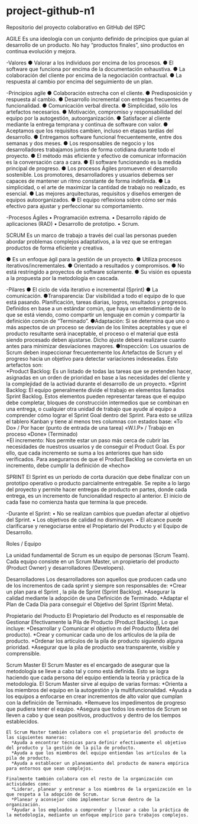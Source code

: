 # project-github-n1
Repositorio del proyecto colaborativo en GitHub del ISPC

AGILE
Es una ideología con un conjunto definido de principios que guían al desarrollo de un producto. No hay “productos finales”, sino productos en continua evolución y mejora.

  -Valores
    ● Valorar a los individuos por encima de los procesos.
    ● El software que funciona por encima de la documentación exhaustiva.
    ● La colaboración del cliente por encima de la negociación contractual.
    ● La respuesta al cambio por encima del seguimiento de un plan.

  -Principios agile
    ● Colaboración estrecha con el cliente.
    ● Predisposición y respuesta al cambio.
    ● Desarrollo incremental con entregas frecuentes de funcionalidad.
    ● Comunicación verbal directa.
    ● Simplicidad, sólo los artefactos necesarios.
    ● Motivación, compromiso y responsabilidad del equipo por la autogestión, autoorganización.
    ● Satisfacer al cliente mediante la entrega temprana y continua de software con valor.
    ● Aceptamos que los requisitos cambien, incluso en etapas tardías del desarrollo. 
    ● Entregamos software funcional frecuentemente, entre dos semanas y dos meses.
    ● Los responsables de negocio y los desarrolladores trabajamos juntos de forma cotidiana durante todo el proyecto.
    ● El método más eficiente y efectivo de comunicar información es la conversación cara a cara.
    ● El software funcionando es la medida principal de progreso.
    ● Los procesos Ágiles promueven el desarrollo sostenible. Los promotores, desarrolladores y usuarios debemos ser capaces de mantener un ritmo constante de forma indefinida.
    ● La simplicidad, o el arte de maximizar la cantidad de trabajo no realizado, es esencial.
    ● Las mejores arquitecturas, requisitos y diseños emergen de equipos autoorganizados.
    ● El equipo reflexiona sobre cómo ser más efectivo para ajustar y perfeccionar su comportamiento.

  -Procesos Ágiles
    •	Programación extrema.
    •	Desarrollo rápido de aplicaciones (RAD)
    •	Desarrollo de prototipo.
    •	Scrum.

SCRUM
Es un marco de trabajo a través del cual las personas pueden abordar problemas complejos adaptativos, a la vez que se entregan productos de forma eficiente y creativa.

  ● Es un enfoque ágil para la gestión de un proyecto. 
  ● Utiliza procesos iterativos/incrementales.
  ● Orientado a resultados y compromisos.
  ● No está restringido a proyectos de software solamente.
  ● Su visión es opuesta a la propuesta por la metodología en cascada.

  -Pilares
    ● El ciclo de vida iterativo e incremental (Sprint)
    ● La comunicación.
    ●Transparencia: Dar visibilidad a todo el equipo de lo que está pasando. Planificación, tareas diarias, logros, resultados y progresos. Definidos en base a un estándar común, que haya un entendimiento de lo que se está viendo, como compartir un lenguaje en común y compartir la definición común de “Terminado”.
    ●Adaptación: Si se determina que uno o más aspectos de un proceso se desvían de los límites aceptables y que el producto resultante será inaceptable, el proceso o el material que está siendo procesado deben ajustarse. Dicho ajuste deberá realizarse cuanto antes para minimizar desviaciones mayores.
    ●Inspección: Los usuarios de Scrum deben inspeccionar frecuentemente los Artefactos de Scrum y el progreso hacia un objetivo para detectar variaciones indeseadas. Esto artefactos son:  
      *Product Backlog: Es un listado de todas las tareas que se pretenden hacer, asignadas en un orden de prioridad en base a las necesidades del cliente y la complejidad de la activiad durante el desarrollo de un proyecto.
      *Sprint Backlog: El equipo generalmente divide el trabajo en elementos llamados Sprint Backlog. Estos elementos pueden representar tareas que el equipo debe completar, bloques de construcción intermedios que se combinan en una entrega, o cualquier otra unidad de trabajo que ayude al equipo a comprender cómo lograr el Sprint Goal dentro del Sprint. Para esto se utiliza el tablero Kanban y tiene al menos tres columnas con estados base:
        «To Do» / Por hacer (punto de entrada de una tarea)
        «W.I.P» / Trabajo en proceso
        «Done» (Terminado)    
      *El incremento: Nos permite estar un paso más cerca de cubrir las necesidades de nuestros usuarios y de conseguir el Product Goal. Es por ello, que cada incremento se suma a los anteriores que han sido verificados. Para asegurarnos de que el Product Backlog se convierta en un incremento, debe cumplir la definición de «hecho» 

SPRINT 
El Sprint es un período de corta duración que debe finalizar con un prototipo operativo o producto parcialmente entregable. Se repite a lo largo del proyecto y permite hacer entregas de producto en partes, donde cada entrega, es un incremento de funcionalidad respecto al anterior. El inicio de cada fase no comienza hasta que termina la que precede.

  -Durante el Sprint:
    • No se realizan cambios que puedan afectar al objetivo del Sprint.
    • Los objetivos de calidad no disminuyen.
    • El alcance puede clarificarse y renegociarse entre el Propietario del Producto y el Equipo de Desarrollo.

Roles / Equipo

  La unidad fundamental de Scrum es un equipo de personas (Scrum Team). Cada equipo consiste en un Scrum Master, un propietario del producto (Product Owner) y desarrolladores (Developers).

  Desarrolladores
    Los desarrolladores son aquellos que producen cada uno de los incrementos de cada sprint y siempre son responsables de:
      *Crear un plan para el Sprint , la pila de Sprint (Sprint Backlog).
      *Asegurar la calidad mediante la adopción de una Definición de Terminado.
      *Adaptar el Plan de Cada Día para conseguir el Objetivo del Sprint (Sprint Meta).
  
  Propietario del Producto
    El Propietario del Producto es el responsable de Gestionar Efectivamente la Pila de Producto (Product Backlog), Lo que incluye:
      *Desarrollar y Comunicar el objetivo m del Producto (Meta del producto).
      *Crear y comunicar cada uno de los artículos de la pila de producto.
      *Ordenar los artículos de la pila de producto siguiendo alguna prioridad.
      *Asegurar que la pila de producto sea transparente, visible y comprensible.
  
  Scrum Master
    El Scrum Master es el encargado de asegurar que la metodología se lleve a cabo tal y como está definida. Esto se logra haciendo que cada persona del equipo entienda la teoría y práctica de la metodología. El Scrum Master sirve al equipo de varias formas:
      *Orienta a los miembros del equipo en la autogestión y la multifuncionalidad.
      *Ayuda a los equipos a enfocarse en crear incrementos de alto valor que cumplan con la definición de Terminado.
      *Remueve los impedimentos de progreso que pudiera tener el equipo.
      *Asegura que todos los eventos de Scrum se lleven a cabo y que sean positivos, productivos y dentro de los tiempos establecidos.

    El Scrum Master también colabora con el propietario del producto de las siguientes maneras:
      *Ayuda a encontrar técnicas para definir efectivamente el objetivo del producto y la gestión de la pila de producto.
      *Ayuda a que los miembros del equipo entiendan los artículos de la pila de producto.
      *Ayuda a establecer un planeamiento del producto de manera empírica para entornos que sean complejos.
    
    Finalmente también colabora con el resto de la organización con actividades como:
      *Liderar, planear y entrenar a los miembros de la organización en lo que respeta a la adopción de Scrum.
      *Planear y aconsejar cómo implementar Scrum dentro de la organización.
      *Ayudar a los empleados a comprender y llevar a cabo la práctica de la metodología, mediante un enfoque empírico para trabajos complejos.

    

